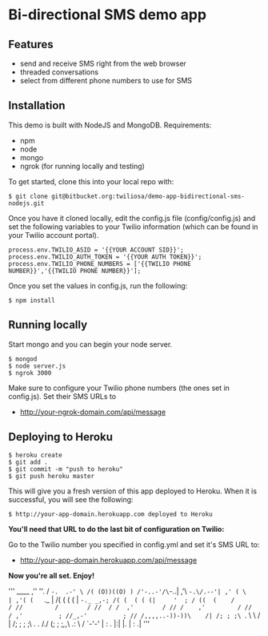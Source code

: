 # Bi-directional SMS demo app

## Features

* send and receive SMS right from the web browser
* threaded conversations
* select from different phone numbers to use for SMS

## Installation

This demo is built with NodeJS and MongoDB. Requirements:

* npm
* node
* mongo
* ngrok (for running locally and testing)

To get started, clone this into your local repo with:

	$ git clone git@bitbucket.org:twiliosa/demo-app-bidirectional-sms-nodejs.git

Once you have it cloned locally, edit the config.js file (config/config.js) and
set the following variables to your Twilio information (which can be found in
your Twilio account portal).

	process.env.TWILIO_ASID = '{{YOUR ACCOUNT SID}}';
	process.env.TWILIO_AUTH_TOKEN = '{{YOUR AUTH TOKEN}}';
	process.env.TWILIO_PHONE_NUMBERS = ['{{TWILIO PHONE NUMBER}}','{{TWILIO PHONE NUMBER}}'];

Once you set the values in config.js, run the following:

	$ npm install

## Running locally

Start mongo and you can begin your node server.

	$ mongod
	$ node server.js
	$ ngrok 3000

Make sure to configure your Twilio phone numbers (the ones set in config.js). Set
their SMS URLs to 

* http://your-ngrok-domain.com/api/message

## Deploying to Heroku

	$ heroku create
	$ git add .
	$ git commit -m "push to heroku"
	$ git push heroku master

This will give you a fresh version of this app deployed to Heroku. When it is
successful, you will see the following:

	$ http://your-app-domain.herokuapp.com deployed to Heroku

**You'll need that URL to do the last bit of configuration on Twilio:**

Go to the Twilio number you specified in config.yml and set it's SMS URL to:

* http://your-app-domain.herokuapp.com/api/message

**Now you're all set. Enjoy!**

'''
                             ____
                          ,''    ''.
                         / `-.  .-' \
                        /( (O))((O) )
                       /'-..-'/\`-..|
                     ,'\   `-.\/.--'|
                   ,' ( \           |
                 ,'( (   `._        |
                /( (  ( ( | `-._ _,-;
               /( (  ( ( (|     '  ;
              / ((  (    /        /
             //         /        /
             //  / /  ,'        /
            // /    ,'         /
            //  / ,'          ;
            //_,-'          ;
            // /,,,,..-))-))\    /|
              /; ; ;\ `.  \  \  / |
             /; ; ; ;\  \.  . \/./
            (; ; ;_,_,\  .: \   /
             `-'-'     | : . |:|
                       |. | : .|
'''